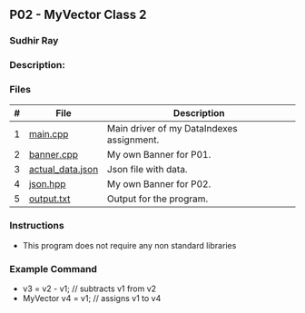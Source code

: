 ## P02 - MyVector Class 2
### Sudhir Ray
### Description:


### Files

|   #   | File     | Description                      |
| :---: | -------- | -------------------------------- |
|   1   | [main.cpp](https://github.com/Sudhir0228/2143-Object-Oriented-Programming-Ray/blob/main/Assignments/P02/main.cpp) | Main driver of my DataIndexes assignment. |
|   2   | [banner.cpp](https://github.com/Sudhir0228/2143-Object-Oriented-Programming-Ray/blob/main/Assignments/P02/Banner.cpp) | My own Banner for P01. |
|   3   | [actual_data.json](https://github.com/Sudhir0228/2143-Object-Oriented-Programming-Ray/blob/main/Assignments/P02/output.txt) | Json file with data. |
|   4   | [json.hpp](https://github.com/Sudhir0228/2143-Object-Oriented-Programming-Ray/blob/main/Assignments/P02/Banner.cpp) | My own Banner for P02. |
|   5   | [output.txt](https://github.com/Sudhir0228/2143-Object-Oriented-Programming-Ray/blob/main/Assignments/P02/Banner.cpp) | Output for the program. |


### Instructions

- This program does not require any non standard libraries

### Example Command

- v3 = v2 - v1;        // subtracts v1 from v2
- MyVector v4 = v1;    // assigns v1 to v4




